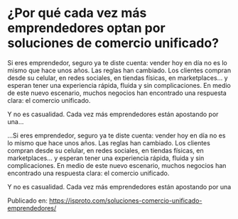 # ¿Por qué cada vez más emprendedores optan por soluciones de comercio unificado?

Si eres emprendedor, seguro ya te diste cuenta: vender hoy en día no es lo mismo que hace unos años. Las reglas han cambiado. Los clientes compran desde su celular, en redes sociales, en tiendas físicas, en marketplaces… y esperan tener una experiencia rápida, fluida y sin complicaciones. En medio de este nuevo escenario, muchos negocios han encontrado una respuesta clara: el comercio unificado.



Y no es casualidad. Cada vez más emprendedores están apostando por una...

...Si eres emprendedor, seguro ya te diste cuenta: vender hoy en día no es lo mismo que hace unos años. Las reglas han cambiado. Los clientes compran desde su celular, en redes sociales, en tiendas físicas, en marketplaces… y esperan tener una experiencia rápida, fluida y sin complicaciones. En medio de este nuevo escenario, muchos negocios han encontrado una respuesta clara: el comercio unificado.



Y no es casualidad. Cada vez más emprendedores están apostando por una

Publicado en: https://isproto.com/soluciones-comercio-unificado-emprendedores/